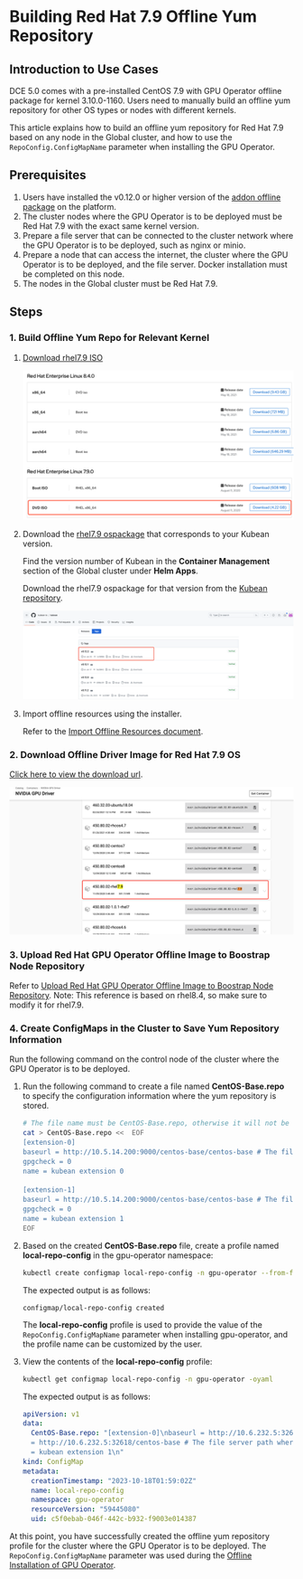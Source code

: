 # Building Red Hat 7.9 Offline Yum Repository

## Introduction to Use Cases

DCE 5.0 comes with a pre-installed CentOS 7.9 with GPU Operator offline package for kernel 3.10.0-1160. Users need to manually build an offline yum repository for other OS types or nodes with different kernels.

This article explains how to build an offline yum repository for Red Hat 7.9 based on any node in the Global cluster, and how to use the `RepoConfig.ConfigMapName` parameter when installing the GPU Operator.

## Prerequisites

1. Users have installed the v0.12.0 or higher version of the [addon offline package](../../../../download/addon/history.md) on the platform.
2. The cluster nodes where the GPU Operator is to be deployed must be Red Hat 7.9 with the exact same kernel version.
3. Prepare a file server that can be connected to the cluster network where the GPU Operator is to be deployed, such as nginx or minio.
4. Prepare a node that can access the internet, the cluster where the GPU Operator is to be deployed, and the file server. Docker installation must be completed on this node.
5. The nodes in the Global cluster must be Red Hat 7.9.

## Steps

### 1. Build Offline Yum Repo for Relevant Kernel

1. [Download rhel7.9 ISO](https://developers.redhat.com/products/rhel/download#assembly-field-downloads-page-content-61451)

    ![Download rhel7.9 ISO](../images/rhel7.9.png)

2. Download the [rhel7.9 ospackage](https://github.com/kubean-io/kubean/releases) that corresponds to your Kubean version.

    Find the version number of Kubean in the **Container Management** section of the Global cluster under **Helm Apps**.

    <!-- ![Kubean](../images/kubean.png) -->

    Download the rhel7.9 ospackage for that version from the [Kubean repository](https://https://github.com/kubean-io/kubean/releases).

    ![Kubean repository](../images/redhat0.12.2.png)

3. Import offline resources using the installer.

    Refer to the [Import Offline Resources document](../../../../install/import.md).

### 2. Download Offline Driver Image for Red Hat 7.9 OS

[Click here to view the download url](https://catalog.ngc.nvidia.com/orgs/nvidia/containers/driver/tags).

![Driver image](../images/driveimage.png)

### 3. Upload Red Hat GPU Operator Offline Image to Boostrap Node Repository

Refer to [Upload Red Hat GPU Operator Offline Image to Boostrap Node Repository](./push_image_to_repo.md).
Note: This reference is based on rhel8.4, so make sure to modify it for rhel7.9.

### 4. Create ConfigMaps in the Cluster to Save Yum Repository Information

Run the following command on the control node of the cluster where the GPU Operator is to be deployed.

1. Run the following command to create a file named __CentOS-Base.repo__ to specify the configuration information where the yum repository is stored.

    ```bash
    # The file name must be CentOS-Base.repo, otherwise it will not be recognized when installing gpu-operator
    cat > CentOS-Base.repo <<  EOF
    [extension-0]
    baseurl = http://10.5.14.200:9000/centos-base/centos-base # The file server address of the boostrap node, usually {boostrap node IP} + {9000 port}
    gpgcheck = 0
    name = kubean extension 0
    
    [extension-1]
    baseurl = http://10.5.14.200:9000/centos-base/centos-base # The file server address of the boostrap node, usually {boostrap node IP} + {9000 port}
    gpgcheck = 0
    name = kubean extension 1
    EOF
    ```

2. Based on the created __CentOS-Base.repo__ file, create a profile named __local-repo-config__ in the gpu-operator namespace:

    ```bash
    kubectl create configmap local-repo-config -n gpu-operator --from-file=CentOS-Base.repo=/etc/yum.repos.d/extension.repo
    ```

    The expected output is as follows:

    ```console
    configmap/local-repo-config created
    ```

    The __local-repo-config__ profile is used to provide the value of the `RepoConfig.ConfigMapName` parameter when installing gpu-operator, and the profile name can be customized by the user.

3. View the contents of the __local-repo-config__ profile:

    ```bash
    kubectl get configmap local-repo-config -n gpu-operator -oyaml
    ```

    The expected output is as follows:

    ```yaml
    apiVersion: v1
    data:
      CentOS-Base.repo: "[extension-0]\nbaseurl = http://10.6.232.5:32618/centos-base # The file server path where yum repository is placed in Step 2 \ngpgcheck = 0\nname = kubean extension 0\n  \n[extension-1]\nbaseurl
      = http://10.6.232.5:32618/centos-base # The file server path where yum repository is placed in Step 2 \ngpgcheck = 0\nname
      = kubean extension 1\n"
    kind: ConfigMap
    metadata:
      creationTimestamp: "2023-10-18T01:59:02Z"
      name: local-repo-config
      namespace: gpu-operator
      resourceVersion: "59445080"
      uid: c5f0ebab-046f-442c-b932-f9003e014387
    ```

At this point, you have successfully created the offline yum repository profile for the cluster where the GPU Operator is to be deployed. The `RepoConfig.ConfigMapName` parameter was used during the [Offline Installation of GPU Operator](./install_nvidia_driver_of_operator.md).
